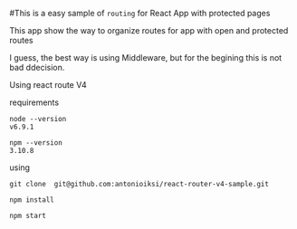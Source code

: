 #This is a easy sample of `routing` for React App with protected pages


This app show the way to organize routes for app with open and protected routes

I guess, the best way is using Middleware, but for the begining this is not bad ddecision.


Using react route V4

requirements
```commandline
node --version
v6.9.1

npm --version
3.10.8
```


using

```commandline
git clone  git@github.com:antonioiksi/react-router-v4-sample.git

npm install

npm start
```
